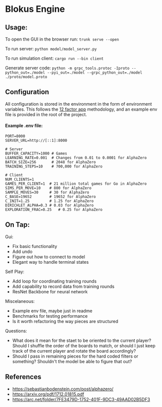 # Blokus Engine

## Usage:

To open the GUI in the browser run:
`trunk serve --open`

To run server:
`python model/model_server.py`

To run simulation client:
`cargo run --bin client`

Generate server code: `python -m grpc_tools.protoc -Iproto --python_out=./model --pyi_out=./model --grpc_python_out=./model ./proto/model.proto`

## Configuration

All configuration is stored in the environment in the form of environment variables. This follows the [12 factor app](https://12factor.net/config) methodology, and an example env file is provided in the root of the project.

#### Example .env file:

```
PORT=8000
SERVER_URL=http://[::1]:8000

# Server
BUFFER_CAPACITY=1000 # Games
LEARNING_RATE=0.001  # Changes from 0.01 to 0.0001 for AlphaZero
BATCH_SIZE=256       # 2048 for AlphaZero
TRAINING_STEPS=10    # 700,000 for AlphaZero

# Client
NUM_CLIENTS=1
GAMES_PER_CLIENT=1  # 21 million total games for Go in AlphaZero
SIMS_PER_MOVE=10    # 800 for AlphaZero
SAMPLE_MOVES=30     # 30 for AlphaZero
C_BASE=19652        # 19652 for AlphaZero
C_INIT=1.25         # 1.25 for AlphaZero
DIRICHLET_ALPHA=0.3 # 0.03 for AlphaZero
EXPLORATION_FRAC=0.25   # 0.25 for AlphaZero
```

## On Tap:

Gui:

- Fix basic functionality
- Add undo
- Figure out how to connect to model
- Elegant way to handle terminal states

Self Play:

- Add loop for coordinating training rounds
- Add capability to record data from training rounds
- ResNet Backbone for neural network

Miscelaneous:

- Example env file, maybe just in readme
- Benchmarks for testing performance
- Is it worth refactoring the way pieces are structured

Questions:

- What does it mean for the staet to be oriented to the current player? Should I shuffle the order of the boards to match,
  or should I just keep track of the current player and rotate the board accordingly?
- Should I pass in remaining pieces for the hard coded filters or something? Shouldn't the model be able to figure that out?

## References

- https://sebastianbodenstein.com/post/alphazero/
- https://arxiv.org/pdf/1712.01815.pdf
- https://arc.net/folder/7FE3479D-1752-401F-9DC3-49AAD02B5DF3
